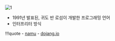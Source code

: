 ![1](https://noticon-static.tammolo.com/dgggcrkxq/image/upload/v1566791609/noticon/nen1y11gazeqhejw7nm1.png)

- 1991년 발표된, 귀도 반 로섬이 개발한 프로그래밍 언어
- 인터프리터 방식

!!!quote
    - [namu](https://namu.wiki/w/Python)
    - [dojang.io](https://dojang.io/course/view.php?id=7)